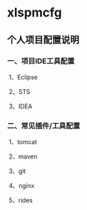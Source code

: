 # xlspmcfg
## 个人项目配置说明
### 一、项目IDE工具配置

​	1、Eclipse

​	2、STS

​	3、IDEA

### 二、常见插件/工具配置

​	1、tomcat

​	2、maven

​	3、git

​	4、nginx

​	5、rides